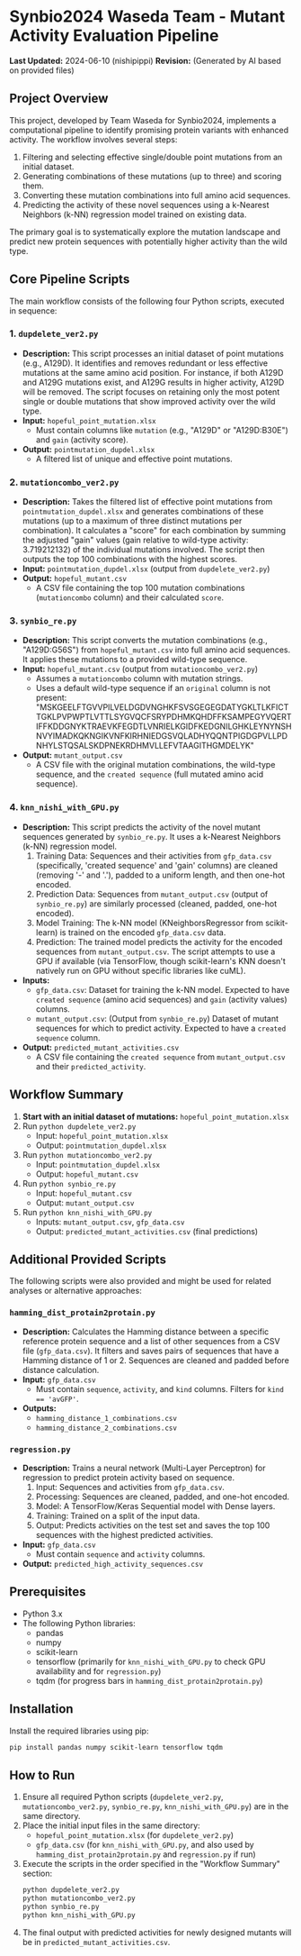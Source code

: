 # Synbio2024 Waseda Team - Mutant Activity Evaluation Pipeline

**Last Updated:** 2024-06-10 (nishipippi)
**Revision:** (Generated by AI based on provided files)

## Project Overview

This project, developed by Team Waseda for Synbio2024, implements a computational pipeline to identify promising protein variants with enhanced activity. The workflow involves several steps:
1.  Filtering and selecting effective single/double point mutations from an initial dataset.
2.  Generating combinations of these mutations (up to three) and scoring them.
3.  Converting these mutation combinations into full amino acid sequences.
4.  Predicting the activity of these novel sequences using a k-Nearest Neighbors (k-NN) regression model trained on existing data.

The primary goal is to systematically explore the mutation landscape and predict new protein sequences with potentially higher activity than the wild type.

## Core Pipeline Scripts

The main workflow consists of the following four Python scripts, executed in sequence:

### 1. `dupdelete_ver2.py`

* **Description:** This script processes an initial dataset of point mutations (e.g., A129D). It identifies and removes redundant or less effective mutations at the same amino acid position. For instance, if both A129D and A129G mutations exist, and A129G results in higher activity, A129D will be removed. The script focuses on retaining only the most potent single or double mutations that show improved activity over the wild type.
* **Input:** `hopeful_point_mutation.xlsx`
    * Must contain columns like `mutation` (e.g., "A129D" or "A129D:B30E") and `gain` (activity score).
* **Output:** `pointmutation_dupdel.xlsx`
    * A filtered list of unique and effective point mutations.

### 2. `mutationcombo_ver2.py`

* **Description:** Takes the filtered list of effective point mutations from `pointmutation_dupdel.xlsx` and generates combinations of these mutations (up to a maximum of three distinct mutations per combination). It calculates a "score" for each combination by summing the adjusted "gain" values (gain relative to wild-type activity: 3.719212132) of the individual mutations involved. The script then outputs the top 100 combinations with the highest scores.
* **Input:** `pointmutation_dupdel.xlsx` (output from `dupdelete_ver2.py`)
* **Output:** `hopeful_mutant.csv`
    * A CSV file containing the top 100 mutation combinations (`mutationcombo` column) and their calculated `score`.

### 3. `synbio_re.py`

* **Description:** This script converts the mutation combinations (e.g., "A129D:G56S") from `hopeful_mutant.csv` into full amino acid sequences. It applies these mutations to a provided wild-type sequence.
* **Input:** `hopeful_mutant.csv` (output from `mutationcombo_ver2.py`)
    * Assumes a `mutationcombo` column with mutation strings.
    * Uses a default wild-type sequence if an `original` column is not present: "MSKGEELFTGVVPILVELDGDVNGHKFSVSGEGEGDATYGKLTLKFICTTGKLPVPWPTLVTTLSYGVQCFSRYPDHMKQHDFFKSAMPEGYVQERTIFFKDDGNYKTRAEVKFEGDTLVNRIELKGIDFKEDGNILGHKLEYNYNSHNVYIMADKQKNGIKVNFKIRHNIEDGSVQLADHYQQNTPIGDGPVLLPDNHYLSTQSALSKDPNEKRDHMVLLEFVTAAGITHGMDELYK"
* **Output:** `mutant_output.csv`
    * A CSV file with the original mutation combinations, the wild-type sequence, and the `created sequence` (full mutated amino acid sequence).

### 4. `knn_nishi_with_GPU.py`

* **Description:** This script predicts the activity of the novel mutant sequences generated by `synbio_re.py`. It uses a k-Nearest Neighbors (k-NN) regression model.
    1.  Training Data: Sequences and their activities from `gfp_data.csv` (specifically, 'created sequence' and 'gain' columns) are cleaned (removing '-' and '.'), padded to a uniform length, and then one-hot encoded.
    2.  Prediction Data: Sequences from `mutant_output.csv` (output of `synbio_re.py`) are similarly processed (cleaned, padded, one-hot encoded).
    3.  Model Training: The k-NN model (KNeighborsRegressor from scikit-learn) is trained on the encoded `gfp_data.csv` data.
    4.  Prediction: The trained model predicts the activity for the encoded sequences from `mutant_output.csv`.
    The script attempts to use a GPU if available (via TensorFlow, though scikit-learn's KNN doesn't natively run on GPU without specific libraries like cuML).
* **Inputs:**
    * `gfp_data.csv`: Dataset for training the k-NN model. Expected to have `created sequence` (amino acid sequences) and `gain` (activity values) columns.
    * `mutant_output.csv`: (Output from `synbio_re.py`) Dataset of mutant sequences for which to predict activity. Expected to have a `created sequence` column.
* **Output:** `predicted_mutant_activities.csv`
    * A CSV file containing the `created sequence` from `mutant_output.csv` and their `predicted_activity`.

## Workflow Summary

1.  **Start with an initial dataset of mutations:** `hopeful_point_mutation.xlsx`
2.  Run `python dupdelete_ver2.py`
    * Input: `hopeful_point_mutation.xlsx`
    * Output: `pointmutation_dupdel.xlsx`
3.  Run `python mutationcombo_ver2.py`
    * Input: `pointmutation_dupdel.xlsx`
    * Output: `hopeful_mutant.csv`
4.  Run `python synbio_re.py`
    * Input: `hopeful_mutant.csv`
    * Output: `mutant_output.csv`
5.  Run `python knn_nishi_with_GPU.py`
    * Inputs: `mutant_output.csv`, `gfp_data.csv`
    * Output: `predicted_mutant_activities.csv` (final predictions)

## Additional Provided Scripts

The following scripts were also provided and might be used for related analyses or alternative approaches:

### `hamming_dist_protain2protain.py`

* **Description:** Calculates the Hamming distance between a specific reference protein sequence and a list of other sequences from a CSV file (`gfp_data.csv`). It filters and saves pairs of sequences that have a Hamming distance of 1 or 2. Sequences are cleaned and padded before distance calculation.
* **Input:** `gfp_data.csv`
    * Must contain `sequence`, `activity`, and `kind` columns. Filters for `kind == 'avGFP'`.
* **Outputs:**
    * `hamming_distance_1_combinations.csv`
    * `hamming_distance_2_combinations.csv`

### `regression.py`

* **Description:** Trains a neural network (Multi-Layer Perceptron) for regression to predict protein activity based on sequence.
    1.  Input: Sequences and activities from `gfp_data.csv`.
    2.  Processing: Sequences are cleaned, padded, and one-hot encoded.
    3.  Model: A TensorFlow/Keras Sequential model with Dense layers.
    4.  Training: Trained on a split of the input data.
    5.  Output: Predicts activities on the test set and saves the top 100 sequences with the highest predicted activities.
* **Input:** `gfp_data.csv`
    * Must contain `sequence` and `activity` columns.
* **Output:** `predicted_high_activity_sequences.csv`

## Prerequisites

* Python 3.x
* The following Python libraries:
    * pandas
    * numpy
    * scikit-learn
    * tensorflow (primarily for `knn_nishi_with_GPU.py` to check GPU availability and for `regression.py`)
    * tqdm (for progress bars in `hamming_dist_protain2protain.py`)

## Installation

Install the required libraries using pip:
```bash
pip install pandas numpy scikit-learn tensorflow tqdm
```

## How to Run

1.  Ensure all required Python scripts (`dupdelete_ver2.py`, `mutationcombo_ver2.py`, `synbio_re.py`, `knn_nishi_with_GPU.py`) are in the same directory.
2.  Place the initial input files in the same directory:
    * `hopeful_point_mutation.xlsx` (for `dupdelete_ver2.py`)
    * `gfp_data.csv` (for `knn_nishi_with_GPU.py`, and also used by `hamming_dist_protain2protain.py` and `regression.py` if run)
3.  Execute the scripts in the order specified in the "Workflow Summary" section:
    ```bash
    python dupdelete_ver2.py
    python mutationcombo_ver2.py
    python synbio_re.py
    python knn_nishi_with_GPU.py
    ```
4.  The final output with predicted activities for newly designed mutants will be in `predicted_mutant_activities.csv`.

